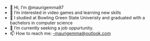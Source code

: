 - 👋 Hi, I’m @maurigemma97
- 👀 I’m interested in video games and learning new skills 
- 🌱 I studied at Bowling Green State Univeristy and graduated with a bachelors in computer science
- 💞️ I’m currently seeking a job oppurtunity. 
- 📫 How to reach me:
    -maurigemma@outlook.com


